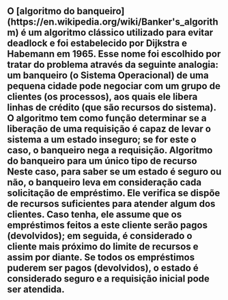 <h2>O [algoritmo do banqueiro](https://en.wikipedia.org/wiki/Banker's_algorithm) é um algoritmo clássico utilizado para evitar deadlock e foi estabelecido por Dijkstra e Habemann em 1965. Esse nome foi escolhido por tratar do problema através da seguinte analogia: um banqueiro (o Sistema Operacional) de uma pequena cidade pode negociar com um grupo de clientes (os processos), aos quais ele libera linhas de crédito (que são recursos do sistema). O algoritmo tem como função determinar se a liberação de uma requisição é capaz de levar o sistema a um estado inseguro; se for este o caso, o banqueiro nega a requisição. Algoritmo do banqueiro para um único tipo de recurso Neste caso, para saber se um estado é seguro ou não, o banqueiro leva em consideração cada solicitação de empréstimo. Ele verifica se dispõe de recursos suficientes para atender algum dos clientes. Caso tenha, ele assume que os empréstimos feitos a este cliente serão pagos (devolvidos); em seguida, é considerado o cliente mais próximo do limite de recursos e assim por diante. Se todos os empréstimos puderem ser pagos (devolvidos), o estado é considerado seguro e a requisição inicial pode ser atendida.</h2>
